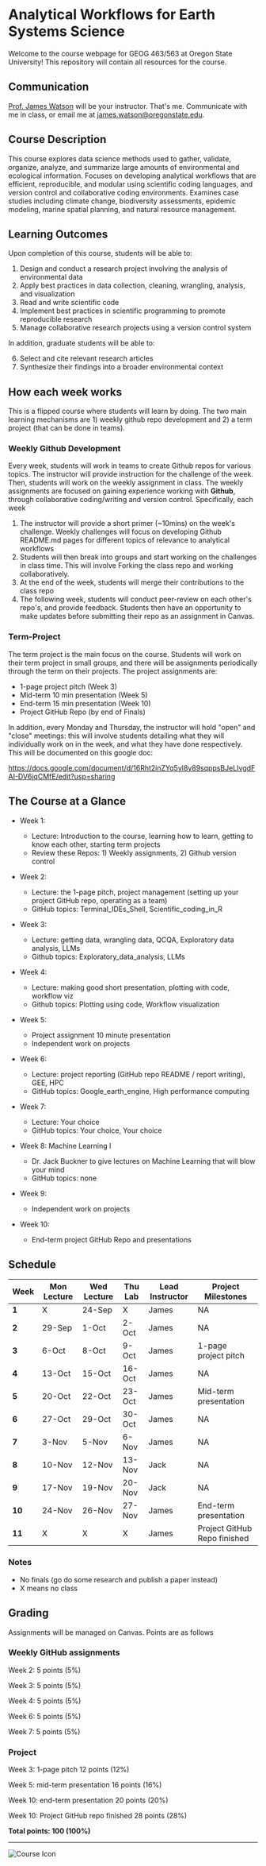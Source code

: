 # Analytical Workflows for Earth Systems Science

Welcome to the course webpage for GEOG 463/563 at Oregon State University! This repository will contain all resources for the course.

## Communication
[Prof. James Watson](https://jrwatson.ceoas.oregonstate.edu/people/) will be your instructor. That's me. Communicate with me in class, or email me at james.watson@oregonstate.edu.

## Course Description
This course explores data science methods used to gather, validate, organize, analyze, and summarize large amounts of environmental and ecological information. Focuses on developing analytical workflows that are efficient, reproducible, and modular using scientific coding languages, and version control and collaborative coding environments. Examines case studies including climate change, biodiversity assessments, epidemic modeling, marine spatial planning, and natural resource management.

## Learning Outcomes
Upon completion of this course, students will be able to:

1) Design and conduct a research project involving the analysis of  environmental data
2) Apply best practices in data collection, cleaning, wrangling, analysis, and visualization
3) Read and write scientific code 
4) Implement best practices in scientific programming to promote reproducible research
5) Manage collaborative research projects using a version control system

In addition, graduate students will be able to:

6) Select and cite relevant research articles
7) Synthesize their findings into a broader environmental context

## How each week works
This is a flipped course where students will learn by doing. The two main learning mechanisms are 1) weekly github repo development and 2) a term project (that can be done in teams).

### Weekly Github Development
Every week, students will work in teams to create Github repos for various topics. The instructor will provide instruction for the challenge of the week. Then, students will work on the weekly assignment in class. The weekly assignments are focused on gaining experience working with **Github**, through collaborative coding/writing and version control. Specifically, each week

1) The instructor will provide a short primer (~10mins) on the week's challenge. Weekly challenges will focus on developing Github README.md pages for different topics of relevance to analytical workflows
2) Students will then break into groups and start working on the challenges in class time. This will involve Forking the class repo and working collaboratively. 
3) At the end of the week, students will merge their contributions to the class repo
2) The following week, students will conduct peer-review on each other's repo's, and provide feedback. Students then have an opportunity to make updates before submitting their repo as an assignment in Canvas.

### Term-Project
The term project is the main focus on the course. Students will work on their term project in small groups, and there will be assignments periodically through the term on their projects. The project assignments are:

- 1-page project pitch (Week 3)
- Mid-term 10 min presentation (Week 5)
- End-term 15 min presentation (Week 10)
- Project GitHub Repo (by end of Finals)

In addition, every Monday and Thursday, the instructor will hold "open" and "close" meetings: this will involve students detailing what they will individually work on in the week, and what they have done respectively. This will be documented on this google doc:

https://docs.google.com/document/d/16Rht2inZYq5yl8y89sqppsBJeLIvgdFAI-DV6jqCMfE/edit?usp=sharing

## The Course at a Glance
- Week 1: 
    - Lecture: Introduction to the course, learning how to learn, getting to know each other, starting term projects
    - Review these Repos: 1) Weekly assignments, 2) Github version control

- Week 2: 
    - Lecture: the 1-page pitch, project management (setting up your project GitHub repo, operating as a team)
    - GitHub topics: Terminal_IDEs_Shell, Scientific_coding_in_R 
    
- Week 3: 
    - Lecture: getting data, wrangling data, QCQA, Exploratory data analysis, LLMs
    - Github topics: Exploratory_data_analysis, LLMs

- Week 4: 
    - Lecture: making good short presentation, plotting with code, workflow viz
    - Github topics: Plotting using code, Workflow visualization
     
- Week 5: 
    - Project assignment 10 minute presentation
    - Independent work on projects

- Week 6: 
    - Lecture: project reporting (GitHub repo README / report writing), GEE, HPC
    - GitHub topics: Google_earth_engine, High performance computing
    
- Week 7: 
    - Lecture: Your choice
    - GitHub topics: Your choice, Your choice

- Week 8: Machine Learning I
    - Dr. Jack Buckner to give lectures on Machine Learning that will blow your mind
    - GitHub topics: none

- Week 9:
    - Independent work on projects 
    
- Week 10: 
    - End-term project GitHub Repo and presentations

## Schedule
| **Week** | **Mon Lecture** | **Wed Lecture** | **Thu Lab** | **Lead Instructor** | **Project Milestones**          |
|----------|-----------------|-----------------|-------------|---------------------|------------------------------------|
| **1**| X      | 24-Sep  | X      | James  | NA |
| **2**| 29-Sep | 1-Oct   | 2-Oct  | James  | NA    |
| **3**| 6-Oct  | 8-Oct   | 9-Oct  | James  | 1-page project pitch    |
| **4**| 13-Oct | 15-Oct  | 16-Oct | James  | NA    |
| **5**| 20-Oct | 22-Oct  | 23-Oct | James  | Mid-term presentation    | 
| **6**| 27-Oct | 29-Oct  | 30-Oct | James  | NA    |
| **7**| 3-Nov  | 5-Nov   | 6-Nov  | James  | NA    |
| **8**| 10-Nov | 12-Nov  | 13-Nov | Jack   | NA    |
| **9**| 17-Nov | 19-Nov  | 20-Nov | Jack   | NA    |
|**10**| 24-Nov | 26-Nov  | 27-Nov | James  | End-term presentation  |
|**11**| X      | X       | X      | James  | Project GitHub Repo finished  |

### Notes
- No finals (go do some research and publish a paper instead)
- X means no class

## Grading
Assignments will be managed on Canvas. Points are as follows

### Weekly GitHub assignments
Week 2: 5 points (5%)

Week 3: 5 points (5%)

Week 4: 5 points (5%)

Week 6: 5 points (5%)

Week 7: 5 points (5%)

### Project
Week 3: 1-page pitch 12 points (12%)

Week 5: mid-term presentation 16 points (16%)

Week 10: end-term presentation 20 points (20%)

Week 10: Project GitHub repo finished 28 points (28%)

**Total points: 100 (100%)**


--------


![Course Icon](./Resources/Images/image_2.jpg)
